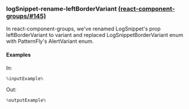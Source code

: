 ### logSnippet-rename-leftBorderVariant [(react-component-groups/#145)](https://github.com/patternfly/react-component-groups/pull/145)

In react-component-groups, we've renamed LogSnippet's prop leftBorderVariant to variant and replaced LogSnippetBorderVariant enum with PatternFly's AlertVariant enum.

#### Examples

In:

```jsx
%inputExample%
```

Out:

```jsx
%outputExample%
```

